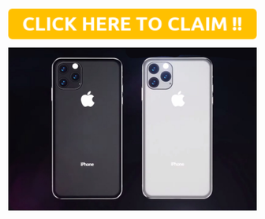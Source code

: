 <p align="center">
<a href="https://circumcentral.github.io">
<img border="0" alt="CLICK HERE TO CLAIM !!" src="button_click-here-to-claim (1).png" width="600">
</a>
</p>
<p align="center">
  <img src="iphone-11-render-2.jpg" width="1000" alt="iPhone 11">
</p>
